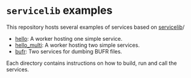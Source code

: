 # `servicelib` examples

This repository hosts several examples of services based on
[servicelib](https://git.ecmwf.int/scm/web/servicelib)/

* [hello](./hello/): A worker hosting one simple service.
* [hello_multi](./hello_multi/): A worker hosting two simple services.
* [bufr](./bufr/): Two services for dumbing BUFR files.

Each directory contains instructions on how to build, run and call the
services.
